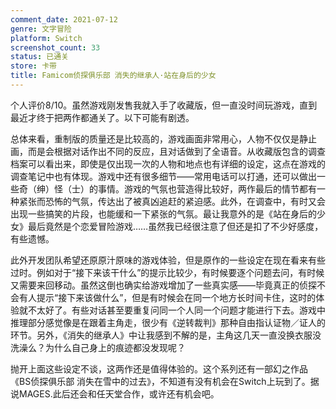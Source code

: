 ```yaml
---
comment_date: 2021-07-12
genre: 文字冒险
platform: Switch
screenshot_count: 33
status: 已通关
store: 卡带
title: Famicom侦探俱乐部 消失的继承人·站在身后的少女
---
```

个人评价8/10。虽然游戏刚发售我就入手了收藏版，但一直没时间玩游戏，直到最近才终于把两作都通关了。以下可能有剧透。

总体来看，重制版的质量还是比较高的，游戏画面非常用心，人物不仅仅是静止画，而是会根据对话作出不同的反应，且对话做到了全语音。从收藏版包含的调查档案可以看出来，即使是仅出现一次的人物和地点也有详细的设定，这点在游戏的调查笔记中也有体现。游戏中还有很多细节——常用电话可以打通，还可以做出一些奇（绅）怪（士）的事情。游戏的气氛也营造得比较好，两作最后的情节都有一种紧张而恐怖的气氛，传达出了被真凶追赶的紧迫感。此外，在调查中，有时又会出现一些搞笑的片段，也能缓和一下紧张的气氛。最让我意外的是《站在身后的少女》最后竟然是个恋爱冒险游戏……虽然我已经很注意了但还是扣了不少好感度，有些遗憾。

此外开发团队希望还原原汁原味的游戏体验，但是原作的一些设定在现在看来有些过时。例如对于“接下来该干什么”的提示比较少，有时候要逐个问题去问，有时候又需要来回移动。虽然这倒也确实给游戏增加了一些真实感——毕竟真正的侦探不会有人提示“接下来该做什么”，但是有时候会在同一个地方长时间卡住，这时的体验就不太好了。有些对话甚至要重复问同一个人同一个问题才能进行下去。游戏中推理部分感觉像是在跟着主角走，很少有《逆转裁判》那种自由指认证物／证人的环节。另外，《消失的继承人》中让我感到不解的是，主角这几天一直没换衣服没洗澡么？为什么自己身上的痕迹都没发现呢？

抛开上面这些设定不谈，这两作还是值得体验的。这个系列还有一部幻之作品《BS侦探俱乐部 消失在雪中的过去》，不知道有没有机会在Switch上玩到了。据说MAGES.此后还会和任天堂合作，或许还有机会吧。
